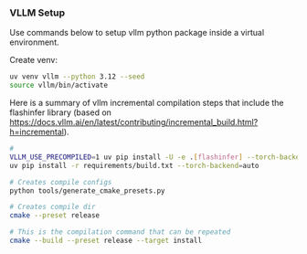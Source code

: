 ### VLLM Setup

Use commands below to setup vllm python package inside a virtual environment.

Create venv:

```bash
uv venv vllm --python 3.12 --seed
source vllm/bin/activate
```

Here is a summary of vllm incremental compilation steps that include the flashinfer library (based on https://docs.vllm.ai/en/latest/contributing/incremental_build.html?h=incremental). 

```bash
# 
VLLM_USE_PRECOMPILED=1 uv pip install -U -e .[flashinfer] --torch-backend=auto
uv pip install -r requirements/build.txt --torch-backend=auto

# Creates compile configs
python tools/generate_cmake_presets.py

# Creates compile dir
cmake --preset release

# This is the compilation command that can be repeated
cmake --build --preset release --target install
```